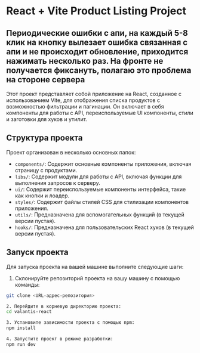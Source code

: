 # React + Vite Product Listing Project
## Периодические ошибки с апи, на каждый 5-8 клик на кнопку вылезает ошибка связанная с апи и не происходит обновление, приходится нажимать несколько раз. На фронте не получается фиксануть, полагаю это проблема на стороне сервера

Этот проект представляет собой приложение на React, созданное с использованием Vite, для отображения списка продуктов с возможностью фильтрации и пагинации. Он включает в себя компоненты для работы с API, переиспользуемые UI компоненты, стили и заготовки для хуков и утилит.

## Структура проекта

Проект организован в несколько основных папок:

- `components/`: Содержит основные компоненты приложения, включая страницу с продуктами.
- `libs/`: Содержит модули для работы с API, включая функции для выполнения запросов к серверу.
- `ui/`: Содержит переиспользуемые компоненты интерфейса, такие как кнопки и лоадер.
- `styles/`: Содержит файлы стилей CSS для стилизации компонентов приложения.
- `utils/`: Предназначена для вспомогательных функций (в текущей версии пустая).
- `hooks/`: Предназначена для пользовательских React хуков (в текущей версии пустая).

## Запуск проекта

Для запуска проекта на вашей машине выполните следующие шаги:

1. Склонируйте репозиторий проекта на вашу машину с помощью команды:

```bash
git clone <URL-адрес-репозитория>

2. Перейдите в корневую директорию проекта:
cd valantis-react

3. Установите зависимости проекта с помощью npm:
npm install

4. Запустите проект в режиме разработки:
npm run dev
